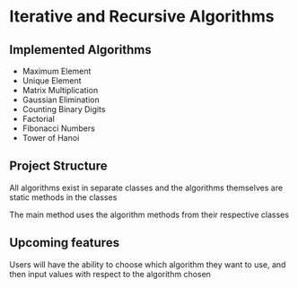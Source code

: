 # Iterative and Recursive Algorithms
## Implemented Algorithms
- Maximum Element
- Unique Element
- Matrix Multiplication
- Gaussian Elimination
- Counting Binary Digits
- Factorial
- Fibonacci Numbers
- Tower of Hanoi

## Project Structure
All algorithms exist in separate classes and the algorithms themselves are static methods in the classes

The main method uses the algorithm methods from their respective classes

## Upcoming features
Users will have the ability to choose which algorithm they want to use, and then input values with respect to the algorithm chosen
